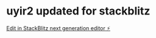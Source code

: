 # uyir2 updated for stackblitz

[Edit in StackBlitz next generation editor ⚡️](https://stackblitz.com/~/github.com/tamildio/uyir2)

